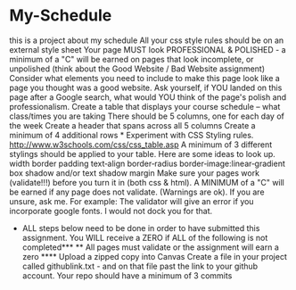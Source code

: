 # My-Schedule
this is a project about my schedule
All your css style rules should be on an external style sheet
Your page MUST look PROFESSIONAL & POLISHED - a minimum of a "C" will be earned on pages that look incomplete, or unpolished (think about the Good Website / Bad Website assignment)
Consider what elements you need to include to make this page look like a page you thought was a good website. Ask yourself, if YOU landed on this page after a Google search, what would YOU think of the page's polish and professionalism.
Create a table that displays your course schedule – what class/times you are taking
There should be 5 columns, one for each day of the week
Create a header that spans across all 5 columns
Create a minimum of 4 additional rows *
Experiment with CSS Styling rules. http://www.w3schools.com/css/css_table.asp
A minimum of 3 different stylings should be applied to your table. Here are some ideas to look up.
width
border
padding
text‐align
border‐radius
border‐image:linear‐gradient
box shadow and/or text shadow
margin
Make sure your pages work (validate!!!) before you turn it in (both css & html). A MINIMUM of a "C"  will be earned if any page does not validate. (Warnings are ok). If you are unsure, ask me. For example: The validator will give an error if you incorporate google fonts. I would not dock you for that.  
* ALL steps below need to be done in order to have submitted this assignment. You WILL receive a ZERO if ALL of the following is not completed***
** All pages must validate or the assignment will earn a zero ****
Upload a zipped copy into Canvas
Create a file in your project called githublink.txt - and on that file past the link to your github account. Your repo should have a minimum of 3 commits